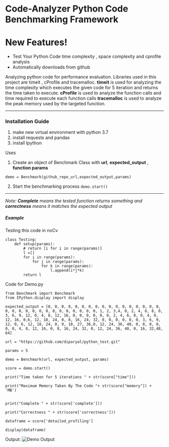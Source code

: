 # Code-Analyzer Python Code Benchmarking Framework

# New Features!

  - Test Your Python Code time complexity , space complexity  and cprofile analysis
  - Automatically downloads from github

Analyzing python code for performance evaluation. Libraries used in this project are timeit , cProfile and tracemalloc.
__timeit__ is used for analyzing the time complexity which executes the given code for 5 iteration and returns the time taken to execute.
__cProfile__ is used to analyze the function calls and time required to execute each function calls
__tracemalloc__ is used to analyze the peak memory used by the targeted function.
___
### Installation Guide
1. make new virtual environment with python 3.7
2. install requests and pandas
3. install Ipython

Uses 
1. Create an object of Benchmark Class with __url__, __expected_output__ , __function params__ 

``demo = Benchmark(github_repo_url,expected_output,params)``

2. Start the benchmarking process
``demo.start()``

___
_Note: __Complete__ means the tested function returns something and __correctness__ means it matches the expected output_

##### Example

Testing this code in noCv
```
class Testing:
    def setup(params):
        # return [i for i in range(params)]
        l =[]
        for i in range(params):
            for j in range(params):
                for k in range(params):
                    l.append(i*j*k)
        return l
```

Code for Demo.py
```
from Benchmark import Benchmark
from IPython.display import display

expected_output = [0, 0, 0, 0, 0, 0, 0, 0, 0, 0, 0, 0, 0, 0, 0, 0, 0, 0, 0, 0, 0, 0, 0, 0, 0, 0, 0, 0, 0, 0, 0, 1, 2, 3,4, 0, 2, 4, 6, 8, 0, 3, 6, 9, 12, 0, 4, 8, 12, 16, 0, 0, 0, 0, 0, 0, 2, 4, 6, 8, 0, 4, 8, 12, 16, 0,6, 12, 18, 24, 0, 8, 16, 24, 32, 0, 0, 0, 0, 0, 0, 3, 6, 9, 12, 0, 6, 12, 18, 24, 0, 9, 18, 27, 36,0, 12, 24, 36, 48, 0, 0, 0, 0, 0, 0, 4, 8, 12, 16, 0, 8, 16, 24, 32, 0, 12, 24, 36, 48, 0, 16, 32,48, 64]

url = "https://github.com/diparyal/python_test.git"

params = 5

demo = Benchmark(url, expected_output, params)

score = demo.start()

print("Time taken for 5 iterations " + str(score["time"]))

print("Maximum Memory Taken By The Code "+ str(score["memory"]) + 'MB')


print("Complete " + str(score['complete']))

print("Correctness " + str(score['correctness']))

dataframe = score['detailed_profiling']

display(dataframe)

```

Output:
![Demo Output](https://github.com/dcostersabin/nocv/blob/master/project_pic/demo.png)





